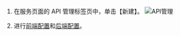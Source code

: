 1. 在服务页面的 API 管理标签页中，单击【新建】。
![API管理](http://imgcache.tcecqpoc.fsphere.cn/image/mc.qcloudimg.com/static/img/d158bddcf804dd5ed670572d776d5ada/image.png)

2. 进行[前端配置](http://tcecqpoc.fsphere.cn/document/product/628/11776)和[后端配置](http://tcecqpoc.fsphere.cn/document/product/628/11983)。
